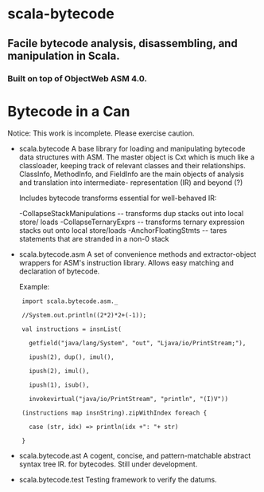 scala-bytecode
==============

## Facile bytecode analysis, disassembling, and manipulation in Scala.

### Built on top of ObjectWeb ASM 4.0.

# Bytecode in a Can

Notice:
  This work is incomplete. Please exercise caution.

* scala.bytecode
    A base library for loading and manipulating bytecode data structures with
  ASM. The master object is Cxt which is much like a classloader, keeping track
  of relevant classes and their relationships. ClassInfo, MethodInfo, and
  FieldInfo are the main objects of analysis and translation into intermediate-
  representation (IR) and beyond (?)

    Includes bytecode transforms essential for well-behaved IR:

  -CollapseStackManipulations -- transforms dup stacks out into local store/
    				 loads
  -CollapseTernaryExprs       -- transforms ternary expression stacks out onto
				 local store/loads
  -AnchorFloatingStmts        -- tares statements that are stranded in a non-0
  			         stack

* scala.bytecode.asm
    A set of convenience methods and extractor-object wrappers for ASM's
  instruction library. Allows easy matching and declaration of bytecode.

  Example:
```
    import scala.bytecode.asm._

    //System.out.println((2*2)*2+(-1));

    val instructions = insnList(

      getfield("java/lang/System", "out", "Ljava/io/PrintStream;"),

      ipush(2), dup(), imul(),

      ipush(2), imul(),

      ipush(1), isub(),

      invokevirtual("java/io/PrintStream", "println", "(I)V"))

    (instructions map insnString).zipWithIndex foreach {

      case (str, idx) => println(idx +": "+ str)

    }
```

* scala.bytecode.ast
    A cogent, concise, and pattern-matchable abstract syntax tree IR.
  for bytecodes. Still under development.

* scala.bytecode.test
    Testing framework to verify the datums.

